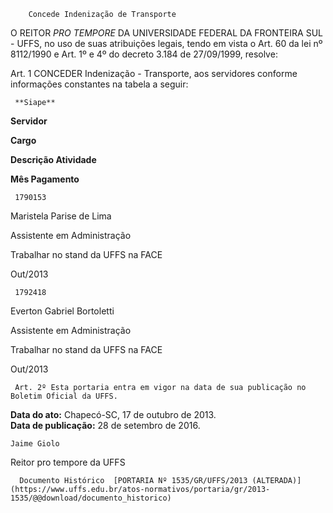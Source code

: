        Concede Indenização de Transporte  

O REITOR *PRO TEMPORE* DA UNIVERSIDADE FEDERAL DA FRONTEIRA SUL - UFFS, no uso de suas atribuições legais, tendo em vista o Art. 60 da lei nº 8112/1990 e Art. 1º e 4º do decreto 3.184 de 27/09/1999, resolve:

 Art. 1 CONCEDER Indenização - Transporte, aos servidores conforme informações constantes na tabela a seguir:

     **Siape**

   **Servidor**

   **Cargo**

   **Descrição Atividade**

   **Mês Pagamento**

     1790153

   Maristela Parise de Lima

   Assistente em Administração

   Trabalhar no stand da UFFS na FACE

   Out/2013

     1792418

   Everton Gabriel Bortoletti

   Assistente em Administração

   Trabalhar no stand da UFFS na FACE

   Out/2013

     Art. 2º Esta portaria entra em vigor na data de sua publicação no Boletim Oficial da UFFS.

  

   **Data do ato:** Chapecó-SC, 17 de outubro de 2013.   
 **Data de publicação:**  28 de setembro de 2016. 

    Jaime Giolo   
 Reitor pro tempore da UFFS 

      Documento Histórico  [PORTARIA Nº 1535/GR/UFFS/2013 (ALTERADA)](https://www.uffs.edu.br/atos-normativos/portaria/gr/2013-1535/@@download/documento_historico)     
      